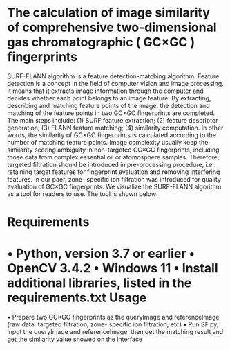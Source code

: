 The calculation of image similarity of comprehensive two-dimensional gas chromatographic ( GC×GC ) fingerprints
==

SURF-FLANN algorithm is a feature detection-matching algorithm. Feature detection is a concept in the field of computer vision and image processing. It means that it extracts image information through the computer and decides whether each point belongs to an image feature. By extracting, describing and matching feature points of the image, the detection and matching of the feature points in two GC×GC fingerprints are completed. The main steps include: (1) SURF feature extraction; (2) feature descriptor generation; (3) FLANN feature matching; (4) similarity computation. In other words, the similarity of GC×GC fingerprints is calculated according to the number of matching feature points.
Image complexity usually keep the similarity scoring ambiguity in non-targeted GC×GC fingerprints, including those data from complex essential oil or atomosphere samples. Therefore, targeted filtration should be introduced in pre-processing procedure, i.e.: retaining target features for fingerprint evaluation and removing interfering features. In our paer, zone- specific ion filtration was introduced for quality evaluation of GC×GC fingerprints. 
We visualize the SURF-FLANN algorithm as a tool for readers to use. The tool is shown below:
 
Requirements
==
•	Python, version 3.7 or earlier
•	OpenCV 3.4.2
•	Windows 11
•	Install additional libraries, listed in the requirements.txt
Usage
==
•	Prepare two GC×GC fingerprints as the queryImage and referenceImage
  (raw data; targeted filtration; zone- specific ion filtration; etc)
•	Run SF.py, input the queryImage and referenceImage, then get the matching result and get the similarity value showed on the interface

